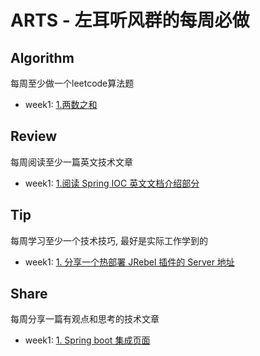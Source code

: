 # ARTS - 左耳听风群的每周必做

## Algorithm
每周至少做一个leetcode算法题 

+ week1: [1.两数之和](https://github.com/liuenci/arts/blob/master/week1/%E4%B8%A4%E6%95%B0%E4%B9%8B%E5%92%8C.md)


## Review
每周阅读至少一篇英文技术文章 
+ week1: [1.阅读 Spring IOC 英文文档介绍部分](https://github.com/liuenci/arts/blob/master/week1/2.Review.md)

## Tip
每周学习至少一个技术技巧, 最好是实际工作学到的
+ week1: [1. 分享一个热部署 JRebel 插件的 Server 地址](https://github.com/liuenci/arts/blob/master/week1/3.Tip.md)

## Share
每周分享一篇有观点和思考的技术文章
+ week1: [1. Spring boot 集成页面](https://github.com/liuenci/arts/blob/master/week1/4.Share.md)
